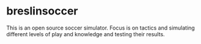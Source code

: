 # breslinsoccer
This is an open source soccer simulator. Focus is on tactics and simulating different levels of play and knowledge and testing their results.
